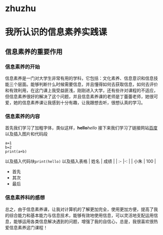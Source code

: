 # zhuzhu
 # 我所认识的信息素养实践课  
 ## 信息素养的重要作用  
 ### 信息素养的开始
信息素养是一门对大学生非常有用的学科，它包括：文化素养、信息意识和信息技能三个层面。能够判断什么时候需要信息，并且懂得如何去获取信息，如何去评价和有效利用，在这门课上我受益匪浅，刚刚进入大学，还有些许对课程的不适应，但信息素养很好的解决了这个问题，并且信息素养课的老师是丁蕾蕾老师，她很可爱，她的信息素养课让我感到十分有趣，让我跟想去听，很想认真的学习。
 ### 信息素养的内容
首先我们学习了加粗字体，类似这样，**hello***hello*
接下来我们学习了链接网站[百度](https://www.baidu.com/)
以及插入图片和代码段
```
a=1
b=2
print(a+b)
```
以及插入代码块`print(hello)`
以及插入表格
| 姓名 | 成绩 |
| :- |-: |
| 小朱 | 100 |
 + 首先
 + 其次
 + 最后
 ### 信息素养科的感想
总之，由于信息素养课，让我对计算机的了解更加完全，使用更加方便，提高了我的综合能力和基本能力与信息技术，能够有效地使用信息，可以灵活地支配运用信息，能够运用各类信息解决遇到的问题，增强了我的自信心，总是，我很喜欢很热爱信息素养这门课程！
